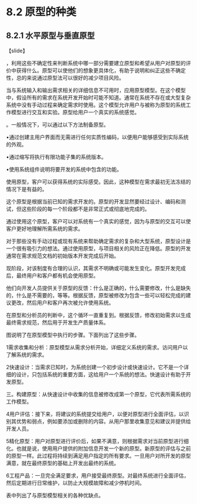 # 8.2 原型的种类

## 8.2.1 水平原型与垂直原型

【slide】




，利用这些不确定性来判断系统中哪一部分需要建立原型和希望从用户对原型的评价中获得什么。原型可以使他们的想象更具体化，有助于说明和纠正这些不确定性，总的来说通过原型法可以很好的减少项目风险。

当与系统输入和输出需求相关的详细信息不可用时，应用原型模型。在这个模型中，假设所有的需求在系统开发开始时可能不知道。通常在系统不存在或大型复杂系统中没有手动过程来确定需求时使用。这个模型允许用户与被称为原型的系统工作模型进行交互和实验。原型给用户一个真实的系统感觉。


。一般情况下，可以通过以下方法制备原型。



•通过创建主用户界面而无需进行任何实质性编码，以便用户能够感受到实际系统的外观。

•通过缩写将执行有限功能子集的系统版本。

•使用系统组件说明将要开发的系统中包含的功能。


使用原型，客户可以获得系统的实际感受。因此，这种模型在需求最初无法冻结的情况下是有益的。



这个原型是根据当前已知的需求开发的。原型的开发显然要经过设计、编码和测试，但这些阶段的每一个阶段都不是非常正式或彻底地完成的。



通过使用这个原型，客户可以对系统有一个真实的感觉，因为与原型的交互可以使客户更好地理解所需系统的需求。

对于那些没有手动过程或现有系统来帮助确定需求的复杂和大型系统，原型设计是一个很有吸引力的想法。通过使用原型，与项目相关的风险正在降低。原型的开发通常在需求规范文档的初始版本开发完成后开始。



现阶段，对该制度有合理的认识，其需求不明确或可能发生变化。原型开发完成后，最终用户和客户都有机会使用原型。

他们向开发人员提供关于原型的反馈：什么是正确的，什么需要修改，什么是缺失的，什么是不需要的，等等。根据反馈，原型被修改为包含一些可以轻松完成的建议更改，然后用户和客户再次被允许使用系统。

在原型和分析员的判断中，这个循环一直重复到。根据反馈，修改初始需求以生成最终需求规范，然后用于开发生产质量体系。



图说明了在原型模型中执行的步骤。下面列出了这些步骤。

1需求收集和分析：原型模型从需求分析开始，详细定义系统的需求。访问用户以了解系统的需求。



2快速设计：当需求已知时，为系统创建一个初步设计或快速设计。它不是一个详细的设计，只包括系统的重要方面，这给用户一个系统的想法。快速设计有助于开发原型。



三。构建原型：从快速设计中收集的信息被修改成第一个原型，它代表所需系统的工作模型。



4用户评估：接下来，将建议的系统提交给用户，以便对原型进行全面评估，以识别其优势和弱点，例如要添加或删除的内容。从用户那里收集意见和建议并提供给开发人员。



5精化原型：用户对原型进行评价后，如果不满意，则根据需求对当前原型进行细化。也就是说，使用用户提供的附加信息开发一个新的原型。新原型的评估与之前的原型一样。此过程将持续到满足用户指定的所有要求。一旦用户对所开发的原型满意，就在最终原型的基础上开发出最终的系统。



6工程产品：一旦完全满足要求，用户接受最终原型。对最终系统进行全面评估，然后定期进行日常维护，以防止大规模故障和减少停机时间。



表中列出了与原型模型相关的各种优缺点。
